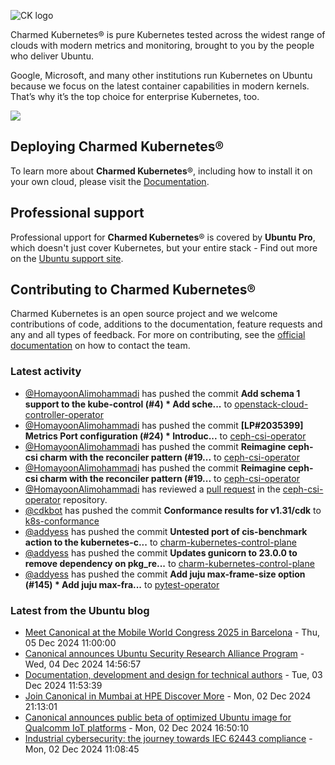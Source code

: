 ![CK logo](https://assets.ubuntu.com/v1/451d4cf4-Charmed+Kubernetes_RGB_onWhite_2022.svg)

Charmed Kubernetes® is pure Kubernetes tested across the widest range of clouds with modern metrics and monitoring, brought to you by the people who deliver Ubuntu.

Google, Microsoft, and many other institutions run Kubernetes on Ubuntu because we focus on the latest container capabilities in modern kernels. That’s why it’s the top choice for enterprise Kubernetes, too.

![](https://assets.ubuntu.com/v1/843c77b6-juju-at-a-glace.svg)

## Deploying Charmed Kubernetes®

To learn more about **Charmed Kubernetes**®, including how to install it on your own cloud, please visit the [Documentation][docs].

## Professional support

Professional upport for **Charmed Kubernetes**® is covered by **Ubuntu Pro**, which doesn't just cover Kubernetes, but your entire stack - Find out more on the [Ubuntu support site](https://ubuntu.com/support).

## Contributing to Charmed Kubernetes®

Charmed Kubernetes is an open source project and we welcome contributions of code, additions to the documentation, feature requests and any and all types of feedback. For more on contributing, see the [official documentation][get-in-touch] on how to contact the team.

<!-- LINKS -->
[docs]: https://ubuntu.com/kubernetes/docs
[get-in-touch]: https://ubuntu.com/kubernetes/docs/get-in-touch

### Latest activity

<!-- activity starts -->
 - [@HomayoonAlimohammadi](https://github.com/HomayoonAlimohammadi) has pushed the commit **Add schema 1 support to the kube-control (#4)  * Add sche...** to [openstack-cloud-controller-operator](https://github.com/charmed-kubernetes/openstack-cloud-controller-operator)
 - [@HomayoonAlimohammadi](https://github.com/HomayoonAlimohammadi) has pushed the commit **[LP#2035399] Metrics Port configuration (#24)  * Introduc...** to [ceph-csi-operator](https://github.com/charmed-kubernetes/ceph-csi-operator)
 - [@HomayoonAlimohammadi](https://github.com/HomayoonAlimohammadi) has pushed the commit **Reimagine ceph-csi charm with the reconciler pattern (#19...** to [ceph-csi-operator](https://github.com/charmed-kubernetes/ceph-csi-operator)
 - [@HomayoonAlimohammadi](https://github.com/HomayoonAlimohammadi) has pushed the commit **Reimagine ceph-csi charm with the reconciler pattern (#19...** to [ceph-csi-operator](https://github.com/charmed-kubernetes/ceph-csi-operator)
 - [@HomayoonAlimohammadi](https://github.com/HomayoonAlimohammadi) has reviewed a [pull request](https://github.com/charmed-kubernetes/ceph-csi-operator/pull/19) in the [ceph-csi-operator](https://github.com/charmed-kubernetes/ceph-csi-operator) repository.
 - [@cdkbot](https://github.com/cdkbot) has pushed the commit **Conformance results for v1.31/cdk** to [k8s-conformance](https://github.com/charmed-kubernetes/k8s-conformance)
 - [@addyess](https://github.com/addyess) has pushed the commit **Untested port of cis-benchmark action to the kubernetes-c...** to [charm-kubernetes-control-plane](https://github.com/charmed-kubernetes/charm-kubernetes-control-plane)
 - [@addyess](https://github.com/addyess) has pushed the commit **Updates gunicorn to 23.0.0 to remove dependency on pkg_re...** to [charm-kubernetes-control-plane](https://github.com/charmed-kubernetes/charm-kubernetes-control-plane)
 - [@addyess](https://github.com/addyess) has pushed the commit **Add juju max-frame-size option (#145)  * Add juju max-fra...** to [pytest-operator](https://github.com/charmed-kubernetes/pytest-operator)
<!-- activity ends -->

<!-- roadmap starts -->

<!-- roadmap ends -->

### Latest from the Ubuntu blog

<!-- blog starts -->
* [Meet Canonical at the Mobile World Congress 2025 in Barcelona](https://ubuntu.com//blog/meet-canonical-at-the-mobile-world-congress-2025-in-barcelona) - Thu, 05 Dec 2024 11:00:00 
* [Canonical announces Ubuntu Security Research Alliance Program](https://ubuntu.com//blog/canonical-announces-ubuntu-security-research-alliance-program) - Wed, 04 Dec 2024 14:56:57 
* [Documentation, development and design for technical authors](https://ubuntu.com//blog/documentation-development-and-design-for-technical-authors) - Tue, 03 Dec 2024 11:53:39 
* [Join Canonical in Mumbai at HPE Discover More](https://ubuntu.com//blog/join-canonical-in-mumbai-at-hpe-discover-more) - Mon, 02 Dec 2024 21:13:01 
* [Canonical announces public beta of optimized Ubuntu image for Qualcomm IoT platforms](https://ubuntu.com//blog/canonical-announces-public-beta-of-optimized-ubuntu-image-for-qualcomm-iot-platform) - Mon, 02 Dec 2024 16:50:10 
* [Industrial cybersecurity: the journey towards IEC 62443 compliance](https://ubuntu.com//blog/industrial-cybersecurity-iec-62443-compliance) - Mon, 02 Dec 2024 11:08:45 
<!-- blog ends -->
